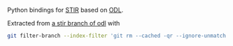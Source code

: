 Python bindings for [STIR](http://stir.sourceforge.net/) based on [ODL](https://odlgroup.github.io/odl/).

Extracted from [a stir branch of odl](https://github.com/NikEfth/odl/tree/_stir_backend) with

```sh
git filter-branch --index-filter 'git rm --cached -qr --ignore-unmatch -- . && git reset -q $GIT_COMMIT -- test/tomo/backends/stir_setup_test.py odl/test/largescale/tomo/stir_slow_test.py odl/tomo/backends/stir_bindings.py odl/tomo/backends/stir_setup.py examples/tomo/stir_reconstruct.py examples/tomo/stir_project.py examples/tomo/data/stir/initial.hv examples/tomo/data/stir/initial.v examples/tomo/data/stir/small.hs examples/tomo/data/stir/small.s' --prune-empty -- --all
```
